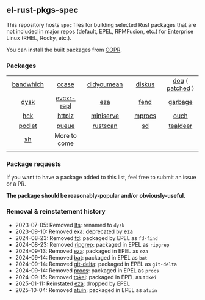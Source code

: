 ## el-rust-pkgs-spec

This repository hosts `spec` files for building selected Rust packages
that are not included in major repos (default, EPEL, RPMFusion, etc.)
for Enterprise Linux (RHEL, Rocky, etc.).

You can install the built packages from [COPR](https://copr.fedorainfracloud.org/coprs/cyqsimon/el-rust-pkgs).

### Packages

<table>
    <tr>
        <td align="center"><a href="https://github.com/imsnif/bandwhich">bandwhich</a></td>
        <td align="center"><a href="https://github.com/rutrum/ccase">ccase</a></td>
        <td align="center"><a href="https://github.com/hisbaan/didyoumean">didyoumean</a></td>
        <td align="center"><a href="https://github.com/sharkdp/diskus">diskus</a></td>
        <td align="center">
            <a href="https://github.com/ogham/dog">dog</a>
            <span>(</span>
            <a href="https://github.com/cyqsimon/dog/releases/tag/v0.1.0-patched">patched</a>
            <span>)</span>
        </td>
    </tr>
    <tr>
        <td align="center"><a href="https://github.com/Canop/dysk">dysk</a></td>
        <td align="center"><a href="https://github.com/evcxr/evcxr">evcxr-repl</a></td>
        <td align="center"><a href="https://github.com/eza-community/eza">eza</a></td>
        <td align="center"><a href="https://github.com/printfn/fend">fend</a></td>
        <td align="center"><a href="https://git.sr.ht/~mzhang/garbage">garbage</a></td>
    </tr>
    <tr>
        <td align="center"><a href="https://github.com/sstadick/hck">hck</a></td>
        <td align="center"><a href="https://github.com/thecoshman/http">httplz</a></td>
        <td align="center"><a href="https://github.com/svenstaro/miniserve">miniserve</a></td>
        <td align="center"><a href="https://github.com/pvolok/mprocs">mprocs</a></td>
        <td align="center"><a href="https://github.com/ouch-org/ouch">ouch</a></td>
    </tr>
    <tr>
        <td align="center"><a href="https://github.com/k9withabone/podlet">podlet</a></td>
        <td align="center"><a href="https://github.com/Nukesor/pueue">pueue</a></td>
        <td align="center"><a href="https://github.com/RustScan/RustScan">rustscan</a></td>
        <td align="center"><a href="https://github.com/chmln/sd">sd</a></td>
        <td align="center"><a href="https://github.com/dbrgn/tealdeer">tealdeer</a></td>
    </tr>
    <tr>
        <td align="center"><a href="https://github.com/ducaale/xh">xh</a></td>
        <td align="center">More to come</td>
        <td align="center"></td>
        <td align="center"></td>
        <td align="center"></td>
    </tr>
    <tr>
        <td align="center"><img width=200/></td>
        <td align="center"><img width=200/></td>
        <td align="center"><img width=200/></td>
        <td align="center"><img width=200/></td>
        <td align="center"><img width=200/></td>
    </tr>
</table>

### Package requests

If you want to have a package added to this list, feel free
to submit an issue or a PR.

**The package should be reasonably-popular and/or obviously-useful.**

### Removal & reinstatement history

- 2023-07-05: Removed [lfs](https://github.com/Canop/lfs): renamed to `dysk`
- 2023-09-10: Removed [exa](https://github.com/ogham/exa): deprecated by [eza](https://github.com/eza-community/eza)
- 2024-08-23: Removed [fd](https://github.com/sharkdp/fd): packaged by EPEL as `fd-find`
- 2024-08-23: Removed [ripgrep](https://github.com/BurntSushi/ripgrep): packaged in EPEL as `ripgrep`
- 2024-09-13: Removed [eza](https://github.com/eza-community/eza): packaged in EPEL as `eza`
- 2024-09-14: Removed [bat](https://github.com/sharkdp/bat): packaged in EPEL as `bat`
- 2024-09-14: Removed [git-delta](https://github.com/dandavison/delta): packaged in EPEL as `git-delta`
- 2024-09-14: Removed [procs](https://github.com/dalance/procs): packaged in EPEL as `procs`
- 2024-09-15: Removed [tokei](https://github.com/XAMPPRocky/tokei): packaged in EPEL as `tokei`
- 2025-01-11: Reinstated [eza](https://github.com/eza-community/eza): dropped by EPEL
- 2025-10-04: Removed [atuin](https://github.com/ellie/atuin): packaged in EPEL as `atuin`
